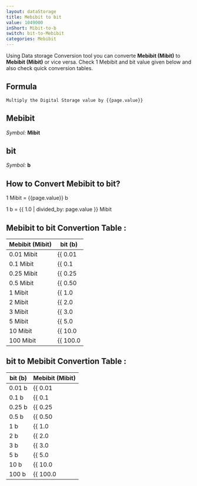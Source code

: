 ```yaml
---
layout: dataStorage
title: Mebibit to bit
value: 1049000
inShort: Mibit-to-b
switch: bit-to-Mebibit
categories: Mebibit
---
```


Using Data storage Conversion tool you can converte **Mebibit (Mibit)** to **Mebibit (Mibit)** or vice versa. Check 1 Mebibit and bit value given below and also check quick conversion tables.

## Formula
`Multiply the Digital Storage value by {{page.value}}`

## Mebibit
*Symbol:* **Mibit**

## bit
*Symbol:* **b**

## How to Convert Mebibit to bit?

1 Mibit = {{page.value}} b

1 b = {{ 1.0 | divided_by: page.value }} Mibit


## Mebibit to bit Convertion Table :

| Mebibit (Mibit) | bit (b) |
| ---- | ---- |
| 0.01 Mibit | {{ 0.01 | times: page.value }} b |
| 0.1 Mibit | {{ 0.1 | times: page.value }} b |
| 0.25 Mibit | {{ 0.25 | times: page.value }} b |
| 0.5 Mibit | {{ 0.50 | times: page.value }} b |
| 1 Mibit | {{ 1.0 | times: page.value }} b |
| 2 Mibit | {{ 2.0 | times: page.value }} b |
| 3 Mibit | {{ 3.0 | times: page.value }} b |
| 5 Mibit | {{ 5.0 | times: page.value }} b |
| 10 Mibit | {{ 10.0 | times: page.value }} b |
| 100 Mibit | {{ 100.0 | times: page.value }} b |

## bit to Mebibit Convertion Table :

| bit (b) | Mebibit (Mibit) |
| ---- | ---- |
| 0.01 b | {{ 0.01 | divided_by: page.value }} Mibit |
| 0.1 b | {{ 0.1 | divided_by: page.value }} Mibit |
| 0.25 b | {{ 0.25 | divided_by: page.value }} Mibit |
| 0.5 b | {{ 0.50 | divided_by: page.value }} Mibit |
| 1 b | {{ 1.0 | divided_by: page.value }} Mibit |
| 2 b | {{ 2.0 | divided_by: page.value }} Mibit |
| 3 b | {{ 3.0 | divided_by: page.value }} Mibit |
| 5 b | {{ 5.0 | divided_by: page.value }} Mibit |
| 10 b | {{ 10.0 | divided_by: page.value }} Mibit |
| 100 b | {{ 100.0 | divided_by: page.value }} Mibit |


<script>
document.getElementById('selectInput')[7].selected = true
document.getElementById('selectOutput')[0].selected = true
</script>
